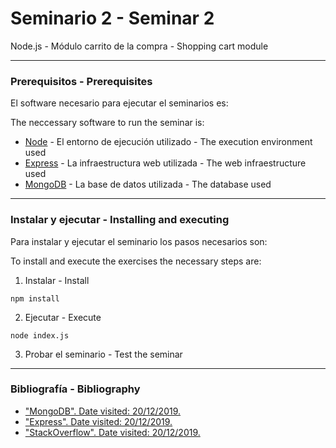 # Seminario 2 - Seminar 2

Node.js - Módulo carrito de la compra - Shopping cart module

---

### Prerequisitos - Prerequisites

El software necesario para ejecutar el seminarios es:

The neccessary software to run the seminar is:

- [Node](https://nodejs.org) - El entorno de ejecución utilizado - The execution environment used
- [Express](https://expressjs.com) - La infraestructura web utilizada - The web infraestructure used
- [MongoDB](https://www.mongodb.com) - La base de datos utilizada - The database used

---

### Instalar y ejecutar - Installing and executing

Para instalar y ejecutar el seminario los pasos necesarios son:

To install and execute the exercises the necessary steps are:

1. Instalar - Install

```
npm install
```

2. Ejecutar - Execute

```
node index.js
```

3. Probar el seminario - Test the seminar

---

### Bibliografía - Bibliography

- ["MongoDB". Date visited: 20/12/2019.](https://www.mongodb.com)
- ["Express". Date visited: 20/12/2019.](https://expressjs.com)
- ["StackOverflow". Date visited: 20/12/2019.](https://stackoverflow.com/)
